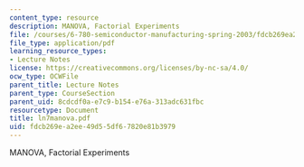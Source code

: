 ```yaml
---
content_type: resource
description: MANOVA, Factorial Experiments
file: /courses/6-780-semiconductor-manufacturing-spring-2003/fdcb269ea2ee49d55df67820e81b3979_ln7manova.pdf
file_type: application/pdf
learning_resource_types:
- Lecture Notes
license: https://creativecommons.org/licenses/by-nc-sa/4.0/
ocw_type: OCWFile
parent_title: Lecture Notes
parent_type: CourseSection
parent_uid: 8cdcdf0a-e7c9-b154-e76a-313adc631fbc
resourcetype: Document
title: ln7manova.pdf
uid: fdcb269e-a2ee-49d5-5df6-7820e81b3979
---
```

MANOVA, Factorial Experiments